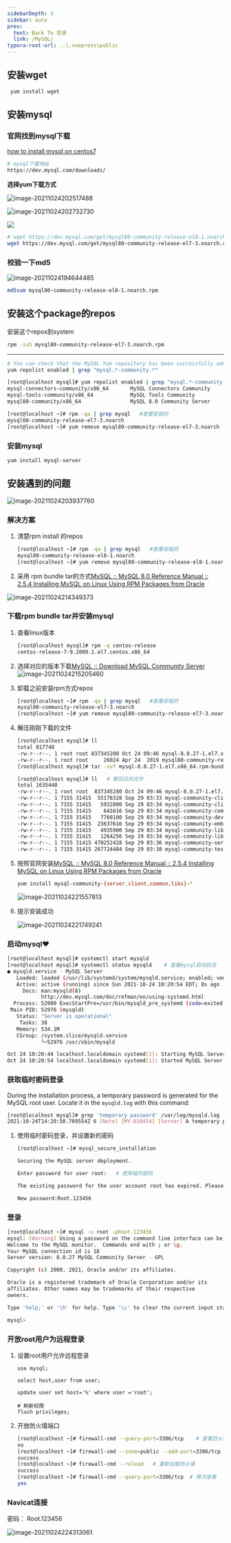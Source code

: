 ```yaml
---
sidebarDepth: 3
sidebar: auto
prev:
  text: Back To 目录
  link: /MySQL/
typora-root-url: ..\.vuepress\public
---
```


## 安装wget

```sh
 yum install wget
```

## 安装mysql

### 官网找到mysql下载

[how to install mysql on centos7](https://www.digitalocean.com/community/tutorials/how-to-install-mysql-on-centos-7)

```sh
# mysql下载地址
https://dev.mysql.com/downloads/
```

**选择yum下载方式**

![image-20211024202517488](/images/MySQL/image-20211024202517488.png)

![image-20211024202732730](/images/MySQL/image-20211024202732730.png)

![](/images/MySQL/image-20211024202824155.png)



```sh
# wget https://dev.mysql.com/get/mysql80-community-release-el8-1.noarch.rpm   这是linux7
wget https://dev.mysql.com/get/mysql80-community-release-el7-3.noarch.rpm
```

### 校验一下md5

![image-20211024194644485](/images/MySQL/image-20211024194644485.png)

```sh
md5sum mysql80-community-release-el8-1.noarch.rpm
```

## 安装这个package的repos

安装这个repos到system

```sh
rpm -ivh mysql80-community-release-el7-3.noarch.rpm
```

---------

```sh
# You can check that the MySQL Yum repository has been successfully added by the following command 
yum repolist enabled | grep "mysql.*-community.*"

[root@localhost mysql]# yum repolist enabled | grep "mysql.*-community.*"
mysql-connectors-community/x86_64       MySQL Connectors Community           154
mysql-tools-community/x86_64            MySQL Tools Community                 75
mysql80-community/x86_64                MySQL 8.0 Community Server           189
```



```sh
[root@localhost ~]# rpm -qa | grep mysql   #查看安装的
mysql80-community-release-el7-3.noarch
[root@localhost ~]# yum remove mysql80-community-release-el7-3.noarch    # 卸载，这样系统就没有这个mysql相关的repos了
```



### 安装mysql

```sh
yum install mysql-server
```



## 安装遇到的问题

![image-20211024203937760](/images/MySQL/image-20211024203937760.png)

### 解决方案

1. 清楚rpm install 的repos

   ```sh
   [root@localhost ~]# rpm -qa | grep mysql   #查看安装的
   mysql80-community-release-el8-1.noarch
   [root@localhost ~]# yum remove mysql80-community-release-el8-1.noarch    # 卸载，这样系统就没有这个mysql相关的repos了
   ```

2. 采用 rpm bundle tar的方式[MySQL :: MySQL 8.0 Reference Manual :: 2.5.4 Installing MySQL on Linux Using RPM Packages from Oracle](https://dev.mysql.com/doc/refman/8.0/en/linux-installation-rpm.html)

![image-20211024214349373](/images/MySQL/image-20211024214349373.png)

###    下载rpm bundle tar并安装mysql

1. 查看linux版本

   ```sh
   [root@localhost mysql]# rpm -q centos-release
   centos-release-7-9.2009.1.el7.centos.x86_64
   ```

2. 选择对应的版本下载[MySQL :: Download MySQL Community Server](https://dev.mysql.com/downloads/mysql/)![image-20211024215205460](/images/MySQL/image-20211024215205460.png)

3. 卸载之前安装rpm方式repos

   ```sh
   [root@localhost ~]# rpm -qa | grep mysql   #查看安装的
   mysql80-community-release-el7-3.noarch
   [root@localhost ~]# yum remove mysql80-community-release-el7-3.noarch    # 卸载，这样系统就没有这个mysql相关的repos了
   ```

4. 解压刚刚下载的文件

   ```sh
   [root@localhost mysql]# ll
   total 817748
   -rw-r--r--. 1 root root 837345280 Oct 24 09:46 mysql-8.0.27-1.el7.x86_64.rpm-bundle.tar
   -rw-r--r--. 1 root root     26024 Apr 24  2019 mysql80-community-release-el7-3.noarch.rpm  # 之前的文件
   [root@localhost mysql]# tar -xvf mysql-8.0.27-1.el7.x86_64.rpm-bundle.tar
   ```

   ```sh
   [root@localhost mysql]# ll   # 解压后的文件
   total 1635440
   -rw-r--r--. 1 root root  837345280 Oct 24 09:46 mysql-8.0.27-1.el7.x86_64.rpm-bundle.tar
   -rw-r--r--. 1 7155 31415  55178328 Sep 29 03:33 mysql-community-client-8.0.27-1.el7.x86_64.rpm
   -rw-r--r--. 1 7155 31415   5932800 Sep 29 03:34 mysql-community-client-plugins-8.0.27-1.el7.x86_64.rpm
   -rw-r--r--. 1 7155 31415    641616 Sep 29 03:34 mysql-community-common-8.0.27-1.el7.x86_64.rpm
   -rw-r--r--. 1 7155 31415   7760100 Sep 29 03:34 mysql-community-devel-8.0.27-1.el7.x86_64.rpm
   -rw-r--r--. 1 7155 31415  23637616 Sep 29 03:34 mysql-community-embedded-compat-8.0.27-1.el7.x86_64.rpm
   -rw-r--r--. 1 7155 31415   4935900 Sep 29 03:34 mysql-community-libs-8.0.27-1.el7.x86_64.rpm
   -rw-r--r--. 1 7155 31415   1264256 Sep 29 03:34 mysql-community-libs-compat-8.0.27-1.el7.x86_64.rpm
   -rw-r--r--. 1 7155 31415 470252428 Sep 29 03:36 mysql-community-server-8.0.27-1.el7.x86_64.rpm
   -rw-r--r--. 1 7155 31415 267724484 Sep 29 03:38 mysql-community-test-8.0.27-1.el7.x86_64.rpm
   ```

5. 按照官网安装[MySQL :: MySQL 8.0 Reference Manual :: 2.5.4 Installing MySQL on Linux Using RPM Packages from Oracle](https://dev.mysql.com/doc/refman/8.0/en/linux-installation-rpm.html)

   ```sh
   yum install mysql-community-{server,client,common,libs}-*
   ```

   ![image-20211024221557813](/images/MySQL/image-20211024221557813.png)

6. 提示安装成功

   ![image-20211024221749241](/images/MySQL/image-20211024221749241.png)

### 启动mysql❤️

```sh
[root@localhost mysql]# systemctl start mysqld
[root@localhost mysql]# systemctl status mysqld    # 查看mysql启动状态
● mysqld.service - MySQL Server
   Loaded: loaded (/usr/lib/systemd/system/mysqld.service; enabled; vendor preset: disabled)
   Active: active (running) since Sun 2021-10-24 10:20:54 EDT; 8s ago
     Docs: man:mysqld(8)
           http://dev.mysql.com/doc/refman/en/using-systemd.html
  Process: 52900 ExecStartPre=/usr/bin/mysqld_pre_systemd (code=exited, status=0/SUCCESS)
 Main PID: 52976 (mysqld)
   Status: "Server is operational"
    Tasks: 38
   Memory: 534.1M
   CGroup: /system.slice/mysqld.service
           └─52976 /usr/sbin/mysqld

Oct 24 10:20:44 localhost.localdomain systemd[1]: Starting MySQL Server...
Oct 24 10:20:54 localhost.localdomain systemd[1]: Started MySQL Server.
```



### 获取临时密码登录

During the installation process, a temporary password is generated for the MySQL root user. Locate it in the `mysqld.log` with this command:

```sh
[root@localhost mysql]# grep 'temporary password' /var/log/mysqld.log
2021-10-24T14:20:50.709554Z 6 [Note] [MY-010454] [Server] A temporary password is generated for root@localhost: 1y7wESrOlh.Z
```

1. 使用临时密码登录，并设置新的密码

   ```sh
   [root@localhost ~]# mysql_secure_installation
   
   Securing the MySQL server deployment.
   
   Enter password for user root:   # 使用临时密码
   
   The existing password for the user account root has expired. Please set a new password.
   
   New password:Root.123456
   ```



### 登录

```sh
[root@localhost ~]# mysql -u root -pRoot.123456
mysql: [Warning] Using a password on the command line interface can be insecure.
Welcome to the MySQL monitor.  Commands end with ; or \g.
Your MySQL connection id is 18
Server version: 8.0.27 MySQL Community Server - GPL

Copyright (c) 2000, 2021, Oracle and/or its affiliates.

Oracle is a registered trademark of Oracle Corporation and/or its
affiliates. Other names may be trademarks of their respective
owners.

Type 'help;' or '\h' for help. Type '\c' to clear the current input statement.

mysql>
```



### 开放root用户为远程登录

1. 设置root用户允许远程登录

   ```
   use mysql;
   
   select host,user from user;
   
   update user set host='%' where user ='root';
   
   # 刷新权限
   flush privileges;
   ```

2. 开放防火墙端口

   ```sh
   [root@localhost ~]# firewall-cmd --query-port=3306/tcp    # 查看防火墙是否开启3306端口
   no
   [root@localhost ~]# firewall-cmd --zone=public --add-port=3306/tcp --permanent   # 开启端口
   success
   [root@localhost ~]# firewall-cmd --reload   # 重新加载防火墙
   success
   [root@localhost ~]# firewall-cmd --query-port=3306/tcp  # 再次查看
   yes
   ```

   

### Navicat连接

密码： Root.123456

![image-20211024224313061](/images/MySQL/image-20211024224313061.png)



